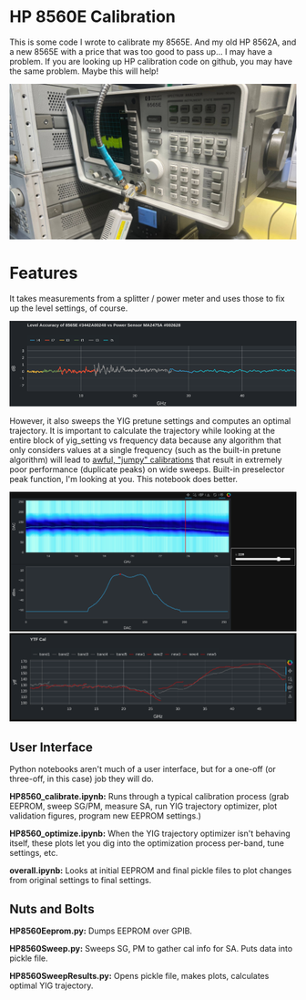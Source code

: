 # HP 8560E Calibration

This is some code I wrote to calibrate my 8565E. And my old HP 8562A, and a new 8565E with a price that was too good to pass up... I may have a problem. If you are looking up HP calibration code on github, you may have the same problem. Maybe this will help!

<img src="hp8565e.jpg">

# Features

It takes measurements from a splitter / power meter and uses those to fix up the level settings, of course. 

<img src="8565e_3442A00248/248_level_accuracy.png">

However, it also sweeps the YIG pretune settings and computes an optimal trajectory. It is important to calculate the trajectory while looking at the entire block of yig_setting vs frequency data because any algorithm that only considers values at a single frequency (such as the built-in pretune algorithm) will lead to [awful, "jumpy" calibrations](https://youtu.be/dygVTmiumYU?t=169) that result in extremely poor performance (duplicate peaks) on wide sweeps. Built-in preselector peak function, I'm looking at you. This notebook does better.

<img src="8565e_3442A00248/248_yig_cal.png">

<img src="8565e_3442A00248/248_yig_cal2.png">


## User Interface

Python notebooks aren't much of a user interface, but for a one-off (or three-off, in this case) job they will do.

**HP8560_calibrate.ipynb:** Runs through a typical calibration process (grab EEPROM, sweep SG/PM, measure SA, run YIG trajectory optimizer, plot validation figures, program new EEPROM settings.)

**HP8560_optimize.ipynb:** When the YIG trajectory optimizer isn't behaving itself, these plots let you dig into the optimization process per-band, tune settings, etc.

**overall.ipynb:** Looks at initial EEPROM and final pickle files to plot changes from original settings to final settings.


## Nuts and Bolts

**HP8560Eeprom.py:** Dumps EEPROM over GPIB.

**HP8560Sweep.py:** Sweeps SG, PM to gather cal info for SA. Puts data into pickle file.

**HP8560SweepResults.py:** Opens pickle file, makes plots, calculates optimal YIG trajectory.
